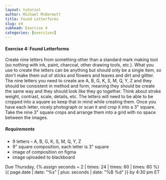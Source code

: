 ```yaml
---
layout: tutorial
author: Michael McDermott
title: Found Letterforms
slug: e4
subhead: Exercise 4
categories: [exercises]
---
```

#### Exercise 4: Found Letterforms
Create nine letters from something other than a standard mark making tool (so nothing with ink, paint, charcoal, other drawing tools, etc.). What you use to create the letters can be anything but should only be a single item, so don't make them out of sticks and flowers and leaves and dirt and glitter. The nine letters you need to create are A, B, G, K, S, M, Q, Y, Z and they should be consistent in method and form, meaning they should be create the same way and they should look like they go together. Think about stroke weight, contrast, scale, details, etc. The letters will need to be able to be cropped into a square so keep that in mind while creating them. Once you have each letter, nicely photograph or scan it and crop it into a 3" square. Take the nine 3" square crops and arrange them into a grid with no space between the images. 

##### Requirements
* 9 letters – A, B, G, K, S, M, Q, Y, Z
* 9" square composition, each letter is 3" square
* image of composition on figma
* image uploaded to blackboard

<span class="due">Due Thursday, {% assign seconds = 2 | times: 24 | times: 60 | times: 60 %}{{ page.date | date: "%s" | plus: seconds | date: "%B %d" }} by 4:30 pm ET</span>
